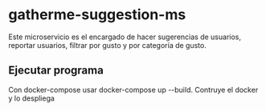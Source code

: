 # gatherme-suggestion-ms
Este microservicio es el encargado de hacer sugerencias de usuarios, reportar usuarios, filtrar por gusto y por categoría de gusto.
## Ejecutar programa
Con docker-compose usar docker-compose up --build. Contruye el docker y lo despliega